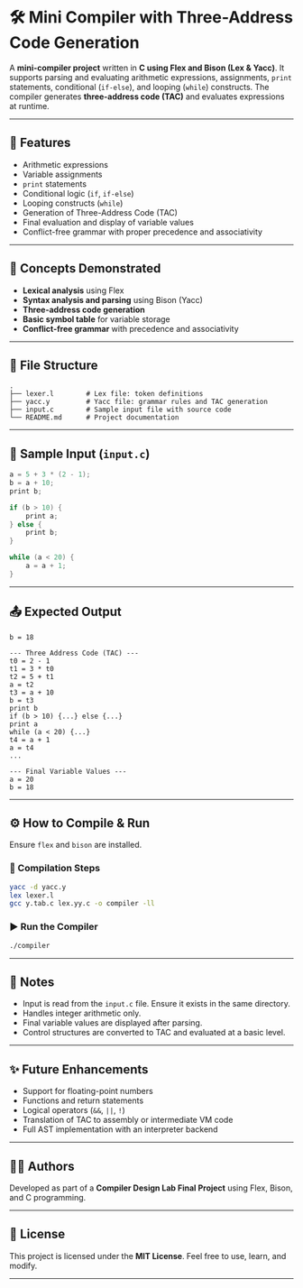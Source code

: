 

# 🛠️ Mini Compiler with Three-Address Code Generation

A **mini-compiler project** written in **C using Flex and Bison (Lex & Yacc)**. It supports parsing and evaluating arithmetic expressions, assignments, `print` statements, conditional (`if-else`), and looping (`while`) constructs. The compiler generates **three-address code (TAC)** and evaluates expressions at runtime.

---

## 🚀 Features

- Arithmetic expressions  
- Variable assignments  
- `print` statements  
- Conditional logic (`if`, `if-else`)  
- Looping constructs (`while`)  
- Generation of Three-Address Code (TAC)  
- Final evaluation and display of variable values  
- Conflict-free grammar with proper precedence and associativity  

---

## 🧠 Concepts Demonstrated

- **Lexical analysis** using Flex  
- **Syntax analysis and parsing** using Bison (Yacc)  
- **Three-address code generation**  
- **Basic symbol table** for variable storage  
- **Conflict-free grammar** with precedence and associativity  

---

## 📂 File Structure

```plaintext
.
├── lexer.l        # Lex file: token definitions
├── yacc.y         # Yacc file: grammar rules and TAC generation
├── input.c        # Sample input file with source code
└── README.md      # Project documentation
```

---

## 🧪 Sample Input (`input.c`)

```c
a = 5 + 3 * (2 - 1);
b = a + 10;
print b;

if (b > 10) {
    print a;
} else {
    print b;
}

while (a < 20) {
    a = a + 1;
}
```

---

## 📤 Expected Output

```plaintext
b = 18

--- Three Address Code (TAC) ---
t0 = 2 - 1
t1 = 3 * t0
t2 = 5 + t1
a = t2
t3 = a + 10
b = t3
print b
if (b > 10) {...} else {...}
print a
while (a < 20) {...}
t4 = a + 1
a = t4
...

--- Final Variable Values ---
a = 20
b = 18
```

---

## ⚙️ How to Compile & Run

Ensure `flex` and `bison` are installed.

### 🧱 Compilation Steps

```bash
yacc -d yacc.y
lex lexer.l   
gcc y.tab.c lex.yy.c -o compiler -ll
```

### ▶️ Run the Compiler

```bash
./compiler
```

---

## 📌 Notes

- Input is read from the `input.c` file. Ensure it exists in the same directory.  
- Handles integer arithmetic only.  
- Final variable values are displayed after parsing.  
- Control structures are converted to TAC and evaluated at a basic level.  

---

## ✨ Future Enhancements

- Support for floating-point numbers  
- Functions and return statements  
- Logical operators (`&&`, `||`, `!`)  
- Translation of TAC to assembly or intermediate VM code  
- Full AST implementation with an interpreter backend  

---

## 🧑‍💻 Authors

Developed as part of a **Compiler Design Lab Final Project** using Flex, Bison, and C programming.

---

## 📃 License

This project is licensed under the **MIT License**. Feel free to use, learn, and modify.

---
```

